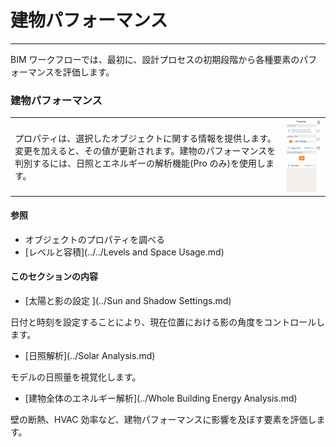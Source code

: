 

# 建物パフォーマンス

---

BIM ワークフローでは、最初に、設計プロセスの初期段階から各種要素のパフォーマンスを評価します。

### 建物パフォーマンス

| | |
| ---- | ---- |
|プロパティは、選択したオブジェクトに関する情報を提供します。変更を加えると、その値が更新されます。建物のパフォーマンスを判別するには、日照とエネルギーの解析機能(Pro のみ)を使用します。|![](Images/GUID-6AF1DFC5-77D0-4AE2-8BA1-74E41A67F5EF-low.png)|

#### 参照

* オブジェクトのプロパティを調べる
* [レベルと容積](../../Levels and Space Usage.md)

#### このセクションの内容

* [太陽と影の設定 ](../Sun and Shadow Settings.md)

日付と時刻を設定することにより、現在位置における影の角度をコントロールします。

* [日照解析](../Solar Analysis.md)

モデルの日照量を視覚化します。

* [建物全体のエネルギー解析](../Whole Building Energy Analysis.md)

壁の断熱、HVAC 効率など、建物パフォーマンスに影響を及ぼす要素を評価します。

